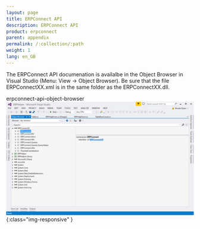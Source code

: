 ```yaml
---
layout: page
title: ERPConnect API
description: ERPConnect API
product: erpconnect
parent: appendix
permalink: /:collection/:path
weight: 1
lang: en_GB
---
```


The ERPConnect API documenation is availalbe in the Object Browser in Visual Studio (Menu: View -> Object Browser). Be sure that the file ERPConnectXX.xml is in the same folder as the ERPConnectXX.dll.

erpconnect-api-object-browser
![erpconnect-api-object-browser](/img/content/erpconnect-api-object-browser.jpg){:class="img-responsive" }